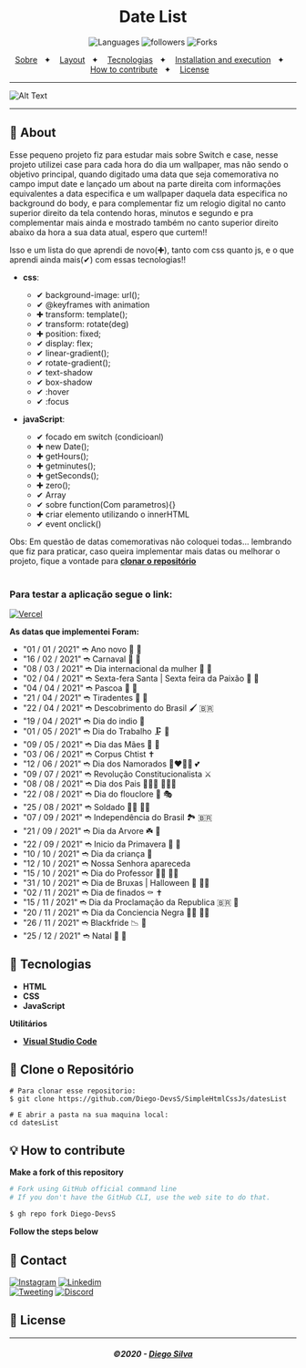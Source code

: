 <h1 align="center">
  Date List
</h1>
<div align="center">
	
![Languages](https://img.shields.io/github/languages/count/Diego-DevsS/datesList?style=social)
![followers](https://img.shields.io/github/followers/Diego-DevsS?style=social)
![Forks](https://img.shields.io/github/forks/Diego-DevsS/datesList?style=social)
</div>

<p align="center">
  <a href="#-About">Sobre</a>&nbsp;&nbsp;&nbsp;✦&nbsp;&nbsp;&nbsp;
  <a href="#-Layout">Layout</a>&nbsp;&nbsp;&nbsp;✦&nbsp;&nbsp;&nbsp;
  <a href="#-Tecnologias">Tecnologias</a>&nbsp;&nbsp;&nbsp;✦&nbsp;&nbsp;&nbsp;
  <a href="#-Clone-o-Repositório">Installation and execution</a>&nbsp;&nbsp;&nbsp;✦&nbsp;&nbsp;&nbsp;
  <a href="#-How-to-contribute">How to contribute</a>&nbsp;&nbsp;&nbsp;✦&nbsp;&nbsp;&nbsp;
  <a href="#-License">License</a>&nbsp;&nbsp;&nbsp;
</p>

---

![Alt Text](.github/listDate.gif)

---

## 📃 **About**

Esse pequeno projeto fiz para estudar mais sobre Switch e case,
nesse projeto utilizei case para cada hora do dia um wallpaper, mas não sendo o objetivo principal, 
quando digitado uma data que seja comemorativa no campo imput date e lançado um about na parte direita com informações equivalentes a data especifica e 
um wallpaper daquela data especifica no background do body, e para complementar fiz um relogio digital no canto superior direito da tela
contendo horas, minutos e segundo e pra complementar mais ainda e mostrado também no canto superior direito abaixo da hora a sua data atual, espero que curtem!!

Isso e um lista do que aprendi de novo(✚), tanto com css quanto js, e o que aprendi ainda mais(✔) com essas tecnologias!!

- **css**:
	- ✔ background-image: url();
   	- ✔ @keyframes with animation
	- ✚ transform: template();
	- ✔ transform: rotate(deg)
	- ✚ position: fixed;
	- ✔ display: flex;
	- ✔ linear-gradient();
	- ✔ rotate-gradient();
	- ✔ text-shadow
	- ✔ box-shadow
	- ✔ :hover
	- ✔ :focus
	
- **javaScript**:
	- ✔ focado em switch (condicioanl)
	- ✚ new Date();
	- ✚ getHours();
	- ✚ getminutes();
	- ✚ getSeconds();
	- ✚ zero();
	- ✔ Array
	- ✔ sobre function(Com parametros){}
	- ✚ criar elemento utilizando o innerHTML
	- ✔ event onclick()

Obs: Em questão de datas comemorativas não coloquei todas... lembrando que fiz para praticar, caso queira implementar mais datas ou melhorar o projeto, fique a vontade para [**clonar o repositório**](#-Clone-o-Repositório)
<br/><br/>

### Para testar a aplicação segue o link:

[![Vercel](https://img.shields.io/static/v1?label=&message=VERCEL&color=black&style=for-the-badge&logo=VERCEL)](https://date-list.vercel.app/)

**As datas que implementei Foram:**
- "01 / 01 / 2021" ➬ Ano novo 🎉 🧨
- "16 / 02 / 2021" ➬ Carnaval 🎉 🥳
- "08 / 03 / 2021" ➬ Dia internacional da mulher 👧 🦸
- "02 / 04 / 2021" ➬ Sexta-fera Santa | Sexta feira da Paixão 🎉 🙏
- "04 / 04 / 2021" ➬ Pascoa 🐇 🥚
- "21 / 04 / 2021" ➬ Tiradentes 🦷 🚩
- "22 / 04 / 2021" ➬ Descobrimento do Brasil 🖌 🇧🇷
- "19 / 04 / 2021" ➬ Dia do indio  🏹
- "01 / 05 / 2021" ➬ Dia do Trabalho 🗜 🔩
- "09 / 05 / 2021" ➬ Dia das Mães 🤰 🤱
- "03 / 06 / 2021" ➬ Corpus Chtist ✝️
- "12 / 06 / 2021" ➬ Dia dos Namorados 👩‍❤️‍💋‍👨 💕
- "09 / 07 / 2021" ➬ Revolução Constitucionalista  ⚔
- "08 / 08 / 2021" ➬ Dia dos Pais 👩‍👧‍👦 👩‍👧‍👦
- "22 / 08 / 2021" ➬ Dia do flouclore 🥁 🎭
- "25 / 08 / 2021" ➬ Soldado 👨‍✈️ 👮‍♀
- "07 / 09 / 2021" ➬ Independência do Brasil 🏞️ 🇧🇷
- "21 / 09 / 2021" ➬ Dia da Arvore ☘️ 🌳
- "22 / 09 / 2021" ➬ Inicio da Primavera 🌺 🍄
- "10 / 10 / 2021" ➬ Dia da criança 👶
- "12 / 10 / 2021" ➬ Nossa Senhora apareceda
- "15 / 10 / 2021" ➬ Dia do Professor 👨‍🏫 👩‍🏫
- "31 / 10 / 2021" ➬ Dia de Bruxas | Halloween 🎃 🧙‍♀️
- "02 / 11 / 2021" ➬ Dia de finados ⚰️ ✝️
- "15 / 11 / 2021" ➬ Dia da Proclamação da Republica 🇧🇷 📜
- "20 / 11 / 2021" ➬ Dia da Conciencia Negra 👧🏿 🧒🏿
- "26 / 11 / 2021" ➬ Blackfride 📉 📢
- "25 / 12 / 2021" ➬ Natal 🎅 🎑

## 🔨 **Tecnologias**

- **HTML**
- **CSS**
- **JavaScript**


**Utilitários**

- [**Visual Studio Code**](https://code.visualstudio.com/)

## 🚀 **Clone o Repositório**

```
# Para clonar esse repositorio:
$ git clone https://github.com/Diego-DevsS/SimpleHtmlCssJs/datesList

# E abrir a pasta na sua maquina local:
cd datesList

```

## 💡 **How to contribute**

**Make a fork of this repository**

```bash
# Fork using GitHub official command line
# If you don't have the GitHub CLI, use the web site to do that.

$ gh repo fork Diego-DevsS
```

**Follow the steps below**


## 📲 **Contact**

[![Instagram](https://img.shields.io/static/v1?label=&message=Instagram&color=white&style=for-the-badge&logo=INSTAGRAM)](https://www.instagram.com/dcdevs/)
[![Linkedim](https://img.shields.io/static/v1?label=&message=Linkedinm&color=blue&style=for-the-badge&logo=LINKEDIN)](https://www.linkedin.com/in/diego-c-silva-487b171a5/)<br>
[![Tweeting](https://img.shields.io/twitter/url/http/shields.io.svg?style=social)](https://twitter.com/DiegoSi06829718)
[![Discord](https://img.shields.io/static/v1?label=&message=D❦•Devs•❦|7498&color=blue&style=-badge&logo=Discord)]()



## 📝 **License**


---

<h5 align="center">
  &copy;2020 - <a href="https://github.com/Diego-DevsS/">Diego Silva</a>
</h5>
